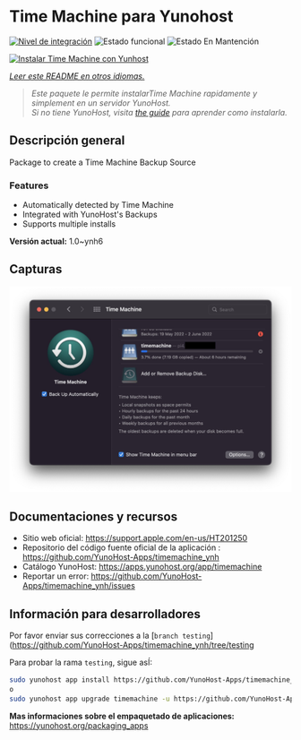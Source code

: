 <!--
Este archivo README esta generado automaticamente<https://github.com/YunoHost/apps/tree/master/tools/readme_generator>
No se debe editar a mano.
-->

# Time Machine para Yunohost

[![Nivel de integración](https://dash.yunohost.org/integration/timemachine.svg)](https://dash.yunohost.org/appci/app/timemachine) ![Estado funcional](https://ci-apps.yunohost.org/ci/badges/timemachine.status.svg) ![Estado En Mantención](https://ci-apps.yunohost.org/ci/badges/timemachine.maintain.svg)

[![Instalar Time Machine con Yunhost](https://install-app.yunohost.org/install-with-yunohost.svg)](https://install-app.yunohost.org/?app=timemachine)

*[Leer este README en otros idiomas.](./ALL_README.md)*

> *Este paquete le permite instalarTime Machine rapidamente y simplement en un servidor YunoHost.*  
> *Si no tiene YunoHost, visita [the guide](https://yunohost.org/install) para aprender como instalarla.*

## Descripción general

Package to create a Time Machine Backup Source

### Features

- Automatically detected by Time Machine
- Integrated with YunoHost's Backups
- Supports multiple installs

**Versión actual:** 1.0~ynh6

## Capturas

![Captura de Time Machine](./doc/screenshots/example.jpg)

## Documentaciones y recursos

- Sitio web oficial: <https://support.apple.com/en-us/HT201250>
- Repositorio del código fuente oficial de la aplicación : <https://github.com/YunoHost-Apps/timemachine_ynh>
- Catálogo YunoHost: <https://apps.yunohost.org/app/timemachine>
- Reportar un error: <https://github.com/YunoHost-Apps/timemachine_ynh/issues>

## Información para desarrolladores

Por favor enviar sus correcciones a la [`branch testing`](https://github.com/YunoHost-Apps/timemachine_ynh/tree/testing

Para probar la rama `testing`, sigue asÍ:

```bash
sudo yunohost app install https://github.com/YunoHost-Apps/timemachine_ynh/tree/testing --debug
o
sudo yunohost app upgrade timemachine -u https://github.com/YunoHost-Apps/timemachine_ynh/tree/testing --debug
```

**Mas informaciones sobre el empaquetado de aplicaciones:** <https://yunohost.org/packaging_apps>
